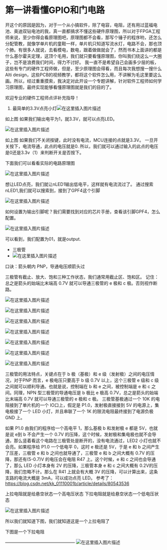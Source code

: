 # 第一讲看懂GPIO和门电路

开这个的原因是因为，对于一个从小搞软件，除了电容，电阻，还有用过蓝福电池、奥迪双钻电池的我，真一直都搞求不懂这些硬件原理图，所以对于FPGA工程师来说，至少你得会看原理图吧，原理图都不会看，那写个锤子的程序哟，还怎么分配管教，就像学单片机的童鞋一样，单片机只知道写流水灯，电路不会，那也顶个肺。有很多人就说，去看模电，数电，跟着做做就会了，然而书本上面讲的都是什么基尔霍夫定理，这顶个毛用，我们就只要看懂原理图，你叫我们绕这么一大圈子，岂不是浪费我们时间，得力不讨好。
我一直不是希望自己会画多少层的板，这些有专门的硬件工程师做，但是，至少原理图会得看，而且每次我想搜一搜什么Alti design，这些PCB的视频教学，都将这个软件怎么用，不讲解为毛这里要这么画。所以，经过重重摸索，我决定对此开设一个专题讲解，针对软件工程师如何学习原理图，最终实现能够看懂原理图就是我们的目的了。

欢迎专业的硬件工程师点评补充指导！

1. 最简单的3.3V点亮小灯![在这里插入图片描述](C:\Users\putao\Documents\Blog\嵌入式知识\软件工程师学习硬件原理图.assets\2019011200021560.)

如上图
如果我们输出电平为1，就3.3V，就可以点亮LED。

![在这里插入图片描述](https://img-blog.csdnimg.cn/20190112000914649.?x-oss-process=image/watermark,type_ZmFuZ3poZW5naGVpdGk,shadow_10,text_aHR0cHM6Ly9ibG9nLmNzZG4ubmV0L2Npc2NvbW9ua2V5,size_16,color_FFFFFF,t_70)

如上图
如果我们不关闭按键，此时没有电流，MCU连接的点就是3.3V。
一旦开关按下，电流导通，此点的电压就是0.
所以，我们就可以通过输入的此点的电压是0还是3.3v（1）来判断开关是否按下。

下面我们可以看看实际的电路原理图

![在这里插入图片描述](C:\Users\putao\Documents\Blog\嵌入式知识\软件工程师学习硬件原理图.assets\20190112001912295.)

想让LED点亮，我们就让nLED1输出低电平，这样就有电流流过了。
通过搜索nLED1,我们就可以搜索到，接到了GPF4这个引脚

![在这里插入图片描述](C:\Users\putao\Documents\Blog\嵌入式知识\软件工程师学习硬件原理图.assets\20190112002337409.)

如何设置为输出引脚呢？我们需要找到对应的芯片手册，查看该引脚GPF4，怎么配置。

![在这里插入图片描述](C:\Users\putao\Documents\Blog\嵌入式知识\软件工程师学习硬件原理图.assets\20190112003032857.)

可以看到，我们配置为01，就是output.

- 三极管
- ![在这里插入图片描述](C:\Users\putao\Documents\Blog\嵌入式知识\软件工程师学习硬件原理图.assets\20190112225029774.)

口诀：箭头朝内 PNP，导通电压顺箭头过

三极管有截止、放大、饱和三种工作状态，我们通常用截止区、饱和区。
记住：总之是箭头的始端比末端高 0.7V 就可以导通三极管的 e 极和 c 极。否则视作断路。

![在这里插入图片描述](C:\Users\putao\Documents\Blog\嵌入式知识\软件工程师学习硬件原理图.assets\20190218195748170.)



![在这里插入图片描述](C:\Users\putao\Documents\Blog\嵌入式知识\软件工程师学习硬件原理图.assets\20190218200323252.)

![在这里插入图片描述](C:\Users\putao\Documents\Blog\嵌入式知识\软件工程师学习硬件原理图.assets\20190218200353788.)



![在这里插入图片描述](C:\Users\putao\Documents\Blog\嵌入式知识\软件工程师学习硬件原理图.assets\20190218200436582.)

![在这里插入图片描述](C:\Users\putao\Documents\Blog\嵌入式知识\软件工程师学习硬件原理图.assets\20190218200520879.)

![在这里插入图片描述](C:\Users\putao\Documents\Blog\嵌入式知识\软件工程师学习硬件原理图.assets\20190218200530975.)

![在这里插入图片描述](C:\Users\putao\Documents\Blog\嵌入式知识\软件工程师学习硬件原理图.assets\20190218200740638.)


三极管的用法特点，关键点在于 b 极（基极）和 e 级（发射极）之间的电压情况，对于PNP 而言，e 极电压只要高于 b 级 0.7V 以上，这个三极管 e 级和 c 级之间就可以顺利导通。也就是说，控制端在 b 和 e 之间，被控制端是 e 和 c 之间。同理，NPN 型三极管的导通电压是 b 极比 e 极高 0.7V，总之是箭头的始端比末端高 0.7V 就可以导通三极管的 e 极和 c 极。
三极管基极通过一个 10K 的电阻接到了单片机的一个 IO口上，假定是 P1.0，发射极直接接到 5V 的电源上，集电极接了一个 LED 小灯，并且串联了一个 1K 的限流电阻最终接到了电源负极 GND 上。

如果 P1.0 由我们的程序给一个高电平 1，那么基极 b 和发射极 e 都是 5V，也就是说 e到 b 不会产生一个 0.7V 的压降，这个时候，发射极和集电极也就不会导通，那么竖着看这个电路在三极管处是断开的，没有电流通过，LED2 小灯也就不会亮。如果程序给 P1.0 一个低电平 0，这时 e 极还是 5V，于是 e 和 b 之间产生了压差，三极管 e 和 b 之间也就导通了，三极管 e 和 b 之间大概有 0.7V 的压降，那还有(5-0.7)V 的电压会在电阻 R47 上。这个时候，e 和 c 之间也会导通了，那么 LED 小灯本身有 2V 的压降，三极管本身 e 和 c 之间大概有 0.2V的压降，我们忽略不计。那么在 R41 上就会有大概 3V 的压降，可以计算出来，这条支路的电流大概是 3mA，可以成功点亮 LED。
参考了：
https://blog.csdn.net/kk_01110001b/article/details/80543536

上拉电阻就是给悬空状态一个高电压状态
下拉电阻就是给悬空状态一个低电压状态

![在这里插入图片描述](C:\Users\putao\Documents\Blog\嵌入式知识\软件工程师学习硬件原理图.assets\20190123230719352.)

所以我们就知道下图，我们就知道这是一个上拉电阻了


下图是一个下拉电阻

————————————————
![在这里插入图片描述](C:\Users\putao\Documents\Blog\嵌入式知识\软件工程师学习硬件原理图.assets\20190123230755971.)